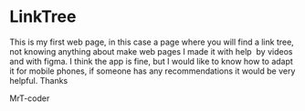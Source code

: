 # LinkTree

This is my first web page, in this case a page where you will find a link tree, not knowing anything about make web pages I made it with help  by videos and with figma.
I think the app is fine, but I would like to know how to adapt it for mobile phones, if someone has any recommendations it would be very helpful. Thanks


MrT-coder
